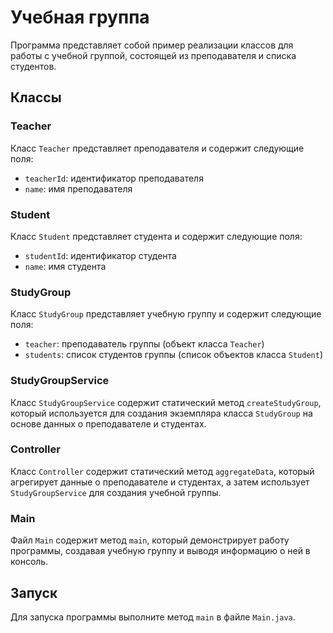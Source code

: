 # Учебная группа

Программа представляет собой пример реализации классов для работы с учебной группой, состоящей из преподавателя и списка студентов.

## Классы

### Teacher

Класс `Teacher` представляет преподавателя и содержит следующие поля:

- `teacherId`: идентификатор преподавателя
- `name`: имя преподавателя

### Student

Класс `Student` представляет студента и содержит следующие поля:

- `studentId`: идентификатор студента
- `name`: имя студента

### StudyGroup

Класс `StudyGroup` представляет учебную группу и содержит следующие поля:

- `teacher`: преподаватель группы (объект класса `Teacher`)
- `students`: список студентов группы (список объектов класса `Student`)

### StudyGroupService

Класс `StudyGroupService` содержит статический метод `createStudyGroup`, который используется для создания экземпляра класса `StudyGroup` на основе данных о преподавателе и студентах.

### Controller

Класс `Controller` содержит статический метод `aggregateData`, который агрегирует данные о преподавателе и студентах, а затем использует `StudyGroupService` для создания учебной группы.

### Main

Файл `Main` содержит метод `main`, который демонстрирует работу программы, создавая учебную группу и выводя информацию о ней в консоль.

## Запуск

Для запуска программы выполните метод `main` в файле `Main.java`.

